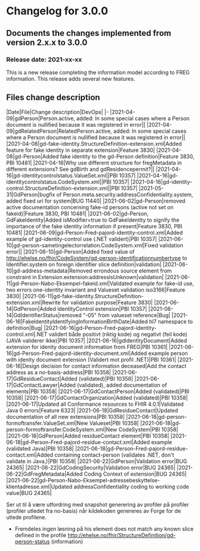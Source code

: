 # Changelog for 3.0.0

## Documents the changes implemented from version 2.x.x to 3.0.0

### Release date: 2021-xx-xx

This is a new release completing the information model according to FREG information. This release adds several new features.

## Files change description

|Date|File|Change description|DevOps|
|-
|2021-04-09|gdPerson|Person.active, added: In some special cases where a Person document is nullified because it was registered in error||
|2021-04-09|gdRelatedPerson|RelatedPerson.active, added: In some special cases where a Person document is nullified because it was registered in error||
|2021-04-08|gd-fake-identity.StructureDefinition-extension.xml|Added feature for fake identity in separate extension|Feature 3830|
|2021-04-08|gd-Person|Added fake identity to the gd-Person definition|Feature 3830, PBI 10481|
|2021-04-16|Why use different structure for fregMetadata in different extensions? See gdBirth and gdResidencepermit?||
|2021-04-16|gd-identitycontrolstatus.ValueSet.xml||PBI 10357|
|2021-04-16|gd-identitycontrolstatus.CodeSystem.xml||PBI 10357|
|2021-04-16|gd-identity-control.StructureDefinition-extension.xml||PBI 10357|
|2021-05-31|GdPerson|bugfix of Person.meta.security:addressConfidentiality.system, added fixed uri for system|BUG 11440|
|2021-06-02|gd-Person|removed active documentation concerning fake-id persons (active not set on fakeid)|Feature 3830, PBI 10481|
|2021-06-02|gd-Person, GdFakeIdentity|Added isModifier=true to GdFakeIdentity to signify the importance of the fake identity information if present|Feature 3830, PBI 10481|
|2021-06-09|gd-Person-Fred-pajord-identity-control.xml|Added example of gd-identity-control use (.NET validert)|PBI 10357|
|2021-06-10|gd-person-sametingelectorrelation.CodeSystem.xml|Fixed validation error||
|2021-06-10|gd-Person|Added fixed value of http://ehelse.no/fhir/CodeSystem/gd-person-identificationnumbertype to Identifier.system on foreign identifier slice definition|validation|
|2021-06-10|gd-address-metadata|Removed errondous source element from constraint in Extension.extension:addressIsUnknown|validation|
|2021-06-11|gd-Person-Nabo-Eksempel-fakeid.xml|Validated example for fake-id use, two errors one-identity invariant and Valueset validation iso3166|Feature 3830|
|2021-06-11|gd-fake-identity.StructureDefinition-extension.xml|Rewrite for validation purpose|Feature 3830|
|2021-06-14|GdPerson|Added identityControl extension|PBI 10357|
|2021-06-14|GdIdentifierStatus|removed "-05" from valueset reference|Bug|
|2021-06-16|FakeIdentityIdentifyingInformationBirthDate|Added hl7 namespace to  definition|Bug|
|2021-06-16|gd-Person-Fred-pajord-identity-control.xml|.NET validert både positivt (riktig kode) og negativt (feil kode) (JAVA validerer ikke)|PBI 10357|
|2021-06-16|gdIdentityDocument|Added extension for idenity document information from FREG|PBI 10361|
|2021-06-16|gd-Person-Fred-pajord-identity-document.xml|Added example person with idenity document extension (Validert mot profil .NET)|PBI 10361|
|2021-06-16|Design decision for contact information deceased|Add the contact address as a no-basis-address|PBI 10358|
|2021-06-17|GdResidueContact|Added (validated)|PBI 10358|
|2021-06-17|GdContactLawyer|Added (validated), added documentation of elements|PBI 10358|
|2021-06-17|GdContactPerson|Added (validated)|PBI 10358|
|2021-06-17|GdContactOrganization|Added (validated)|PBI 10358|
|2021-06-17|Updated all Conformance resources to FHIR 4.0.1|Validated Java 0 errors|Feature 6323|
|2021-06-18|GdResidueContact|Updated documentation of all new extensions|PBI 10358|
|2021-06-18|gd-person-formoftransfer.ValueSet.xml|New Valueset|PBI 10358|
|2021-06-18|gd-person-formoftransfer.CodeSystem.xml|New CodeSystem|PBI 10358|
|2021-06-18|GdPerson|Added residueContact element|PBI 10358|
|2021-06-18|gd-Person-Fred-pajord-residue-contact.xml|Added example (validated Java)|PBI 10358|
|2021-06-18|gd-Person-Fred-pajord-residue-contact.xml|Added containing contact-person (validates .NET, don't validate in Java,)|PBI 10358|
|2021-06-22|GdPerson|Validation error|BUG 24365|
|2021-06-22|GdCodingSecurity|Validation error|BUG 24365|
|2021-06-22|GdFregMetadata|Added Coding Context of extension|BUG 24365|
|2021-06-22|gd-Person-Nabo-Eksempel-adressebeskyttelse-klientadresse.xml|Updated addressConfidentiality coding to working code value|BUG 24365|

Ser ut til å være utfordring med snapshot generering av profiler på profiler (profiler utledet fra no-basis) når kildekoden genereres av Forge for de utlede profilene.

* Fremdeles ingen løsning på his element does not match any known slice defined in the profile http://ehelse.no/fhir/StructureDefinition/gd-person-status (information)
